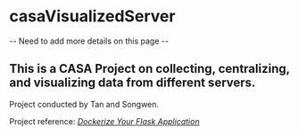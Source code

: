 # casaVisualizedServer
-- Need to add more details on this page -- 
## This is a CASA Project on collecting, centralizing, and visualizing data from different servers. 
Project conducted by Tan and Songwen.

Project reference: 
*[Dockerize Your Flask Application](https://medium.com/@tasnuva2606/dockerize-flask-app-4998a378a6aa)*

